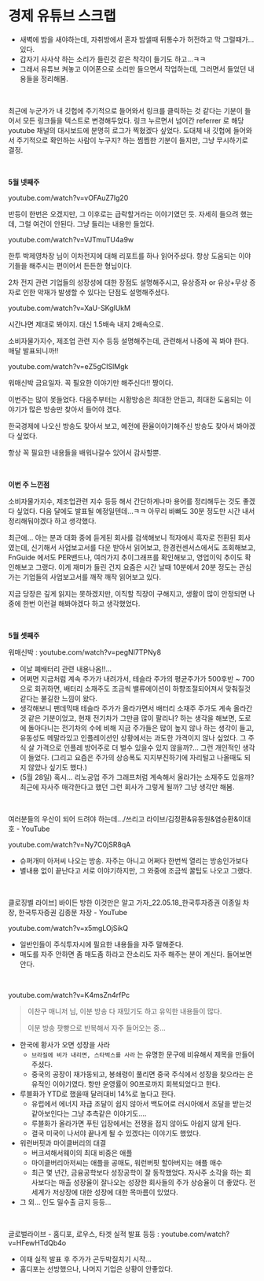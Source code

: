 # 경제 유튜브 스크랩

- 새벽에 밤을 새야하는데, 자취방에서 혼자 밤샐때 뒤통수가 허전하고 막 그럴때가... 있다.
- 갑자기 사사삭 하는 소리가 들린것 같은 착각이 들기도 하고...ㅋㅋ 
- 그래서 유튜브 켜놓고 이어폰으로 소리만 들으면서 작업하는데, 그러면서 들었던 내용들을 정리해봄.

<br>

최근에 누군가가 내 깃헙에 주기적으로 들어와서 링크를 클릭하는 것 같다는 기분이 들어서 모든 링크들을 텍스트로 변경해두었다. 링크 누르면서 넘어간 referrer 로 해당 youtube 채널의 대시보드에 분명히 로그가 찍혔겠다 싶었다. 도대체 내 깃헙에 들어와서 주기적으로 확인하는 사람이 누구지? 하는 찜찜한 기분이 들지만, 그냥 무시하기로 결정.<br>

<br>

**5월 넷째주**

youtube.com/watch?v=vOFAuZ7lg20<br>

반등이 한번은 오겠지만, 그 이후로는 급락할거라는 이야기였던 듯. 자세히 들으려 했는데, 그럴 여건이 안된다. 그냥 들리는 내용만 들었다.<br>

 youtube.com/watch?v=VJTmuTU4a9w<br>

한투 박제영차장 님이 이차전지에 대해 리포트를 하나 읽어주셨다. 항상 도움되는 이야기들을 해주시는 편이어서 든든한 형님이다.<br>

2차 전지 관련 기업들의 성장성에 대한 장점도 설명해주시고, 유상증자 or 유상+무상 증자로 인한 악재가 발생할 수 있다는 단점도 설명해주셨다.<br>

 youtube.com/watch?v=XaU-SKglUkM<br>

시간나면 제대로 봐야지. 대신 1.5배속 내지 2배속으로.<br>

소비자물가지수, 제조업 관련 지수 등등 설명해주는데, 관련해서 나중에 꼭 봐야 한다. 매달 발표되니까!!

 youtube.com/watch?v=eZ5gCISlMgk<br>

워매신박 금요일자. 꼭 필요한 이야기만 해주신다!! 짱이다.<br>

이번주는 많이 못들었다. 다음주부터는 시황방송은 최대한 안듣고, 최대한 도움되는 이야기가 많은 방송만 찾아서 들어야 겠다.<br>

한국경제에 나오신 방송도 찾아서 보고, 예전에 환율이야기해주신 방송도 찾아서 봐야겠다 싶었다.<br>

항상 꼭 필요한 내용들을 배워나갈수 있어서 감사할뿐.<br>

<br>

**이번 주 느낀점**<br>

소비자물가지수, 제조업관련 지수 등등 해서 간단하게나마 용어를 정리해두는 것도 좋겠다 싶었다. 다음 달에도 발표될 예정일텐데...ㅋㅋ 아무리 바빠도 30분 정도만 시간 내서 정리해둬야겠다 하고 생각했다.<br>

최근에... 아는 분과 대화 중에 듣게된 회사를 검색해보니 적자에서 흑자로 전환된 회사였는데, 신기해서 사업보고서를 다운 받아서 읽어보고, 한경컨센서스에서도 조회해보고, FnGuide 에서도 PER밴드나, 여러가지 추이그래프를 확인해보고, 영업이익 추이도 확인해보고 그랬다. 이게 재미가 들린 건지 요즘은 시간 날때 10분에서 20분 정도는 관심가는 기업들의 사업보고서를 깨작 깨작 읽어보고 있다. <br>

지금 당장은 깊게 읽지는 못하겠지만, 이직할 직장이 구해지고, 생활이 많이 안정되면 나중에 한번 이런걸 해봐야겠다 하고 생각했었다.<br>

<br>

**5월 셋째주**<br>


워매신박 :  youtube.com/watch?v=pegNl7TPNy8<br>

- 이날 폐배터리 관련 내용나옴!!... 
- 어쩌면 지금처럼 계속 주가가 내려가서, 테슬라 주가의 평균주가가 500후반 \~ 700으로 회귀하면, 배터리 소재주도 조금씩 밸류에이션이 하향조절되어져서 맞춰질것 같다는 불길한 느낌이 왔다. 
- 생각해보니 팬데믹때 테슬라 주가가 올라가면서 배터리 소재주 주가도 계속 올라간 것 같은 기분이었고, 현재 전기차가 그만큼 많이 팔리나? 하는 생각을 해보면, 도로에 돌아다니는 전기차의 수에 비해 지금 주가들은 많이 높지 않나 하는 생각이 들고, 유동성도 메말라있고 인플레이션인 상황에서는 과도한 가격이지 않나 싶었다. 그 주식 살 가격으로 인플레 방어주로 더 벌수 있을수 있지 않을까?... 그런 개인적인 생각이 들었다. (그리고 요즘은 주가의 상승폭도 지지부진하기에 자리털고 나올때도 되지 않았나 싶기도 했다.)
- (5월 28일) 혹시... 리노공업 주가 그래프처럼 계속해서 올라가는 소재주도 있을까? 최근에 자사주 매각한다고 했던 그런 회사가 그렇게 될까? 그냥 생각만 해봄.

<br>

여러분들의 우산이 되어 드려야 하는데.../쓰리고 라이브/김정환&유동원&염승환&이대호 - YouTube

 youtube.com/watch?v=Ny7C0jSR8qA<br>

- 슈퍼개미 아저씨 나오는 방송. 자주는 아니고 어쩌다 한번씩 열리는 방송인가보다
- 별내용 없이 끝난다고 서로 이야기하지만, 그 와중에 조금씩 꿀팁도 나오고 그랬다.

<br>

클로징벨 라이브\] 바이든 방한 이것만은 알고 가자_22.05.18_한국투자증권 이종일 차장, 한국투자증권 김종문 차장 - YouTube

 youtube.com/watch?v=x5mgLOjSikQ<br>

- 일반인들이 주식투자시에 필요한 내용들을 자주 말해준다.
- 매도를 자주 안하면 좀 매도좀 하라고 잔소리도 자주 해주는 분이 계신다. 들어보면 안다.

<br>

 youtube.com/watch?v=K4msZn4rfPc<br>

> 이찬구 매니저 님, 이분 방송 다 재밌기도 하고 유익한 내용들이 많다.<br>
>
> 이분 방송 팟빵으로 반복해서 자주 들어오는 중...<br>

- 한국에 황사가 오면 성장을 사라
  - `브라질에 비가 내리면, 스타벅스를 사라` 는 유명한 문구에 비유해서 제목을 만들어주셨다.
  - 중국의 공장이 재가동되고, 봉쇄령이 풀리면 중국 주식에서 성장을 찾으라는 은유적인 이야기였다. 항만 운영률이 90프로까지 회복되었다고 한다.
- 루블화가 YTD로 했을때 달러대비 14%로 높다고 한다.
  - 유럽에서 에너지 자급 조달이 쉽지 않아서 백도어로 러시아에서 조달을 받는것 같아보인다는 그냥 추측같은 이야기도....
  - 루블화가 올라가면 푸틴 입장에서는 전쟁을 접지 않아도 아쉽지 않게 된다.
  - 결국 미국이 나서야 끝나게 될 수 있겠다는 이야기도 했었다.
- 워런버핏과 마이클버리의 대결
  - 버크셔해서웨이의 최대 비중은 애플
  - 마이클버리아저씨는 애플을 공매도, 워런버핏 할아버지는 애플 매수
  - 최근 몇 년간, 금융공학보다 성장공학이 잘 동작했었다. 자사주 소각을 하는 회사보다는 매출 성장율이 잘나오는 성장한 회사들의 주가 상승율이 더 좋았다. 전 세계가 저상장에 대한 성장에 대한 목마름이 있었다.
- 그 외... 인도 밀수출 금지 등등... 

<br>

글로벌라이브 - 홈디포, 로우스, 타겟 실적 발표 등등 :  youtube.com/watch?v=HFewHTdQb4o

- 이때 실적 발표 후 주가가 곤두박질치기 시작...
- 홈디포는 선방했으나, 나머지 기업은 상황이 안좋았다.

<br>